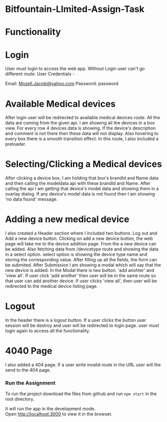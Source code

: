 # Bitfountain-LImited-Assign-Task

# Functionality

# Login

User must login to access the web app. Without Login user can't go different route.
User Credentials -

Email: Mozell.Jacobi@yahoo.com
Password: password

# Available Medical devices

After login user will be redirected to available medical devices route. All the data are coming from the given api.
I am showing all the devices in a box view. For every row 4 devices data is showing. If the device's description and comment is not there then these data will not display. Also hovering to every box there is a smooth transition effect. In this route, I also included a preloader.

# Selecting/Clicking a Medical devices

After clicking a device box, I am holding that box's brandId and Name data and then calling the modeldata api with these brandId and Name. After calling the api I am getting that device's model data and showing them in a ovarlay dialog. If any device's model data is not found then I am showing 'no data found' message.

# Adding a new medical device

I also created a Header section where I included two buttons. Log out and Add a new device button.
Clicking on add a new device button, the web page will take me to the device addition page. From the a new device can be added. Also fetching data from /devicetype route and showing the data in a select option. select option is showing the device type name and storing the corresponding value. After filling up all the fields, the form can be submited. After Submission I am showing a modal which will say that the new device is added. In the Modal there is two button. 'add anohter' and 'view all'. If user click 'add another' then user will be in the same route so that user can add another device. If user clicks 'view all', then user will be redirected to the medical device listing page.

# Logout

In the header there is a logout button. If a user clicks the button user session will be destroy and user will be redirected to login page. user must login again to access all the functionality.

# 4040 Page

I also added a 404 page. If a user write invalid route in the URL user will the send to the 404 page.

### Run the Assignment

To run the project download the files from github and run `npm start` in the root directory.

It will run the app in the development mode.\
Open [http://localhost:3000](http://localhost:3000) to view it in the browser.
